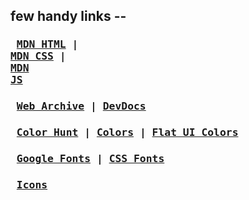 ## few handy links --

### <pre> [MDN HTML](https://developer.mozilla.org/en-US/docs/Web/HTML) | [MDN CSS](https://developer.mozilla.org/en-US/docs/Web/CSS) | [MDN JS](https://developer.mozilla.org/en-US/docs/Web/JavaScript) </pre>

### <pre> [Web Archive](http://web.archive.org/) | [DevDocs](https://devdocs.io/) </pre>

### <pre> [Color Hunt](https://colorhunt.co/) | [Colors](https://coolors.co/) | [Flat UI Colors](https://flatuicolors.com/) </pre>

### <pre> [Google Fonts](https://fonts.google.com/) | [CSS Fonts](https://www.cssfontstack.com/) </pre>


### <pre> [Icons](https://nucleoapp.com/) </pre>
